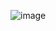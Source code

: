 ![image](https://github.com/VidyaSurendra8235/Alteryx-Challenges-My-Solutions/assets/107226432/02514a86-07a9-4c15-91c9-b8d27439b948)
